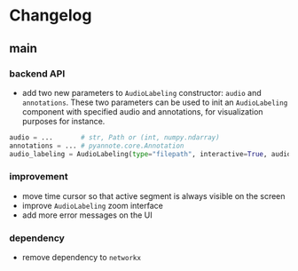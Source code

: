 # Changelog

## main

### backend API
- add two new parameters to `AudioLabeling` constructor: `audio` and `annotations`. These two parameters can be used to init an `AudioLabeling` component with specified audio and annotations, for visualization purposes for instance.
```python
audio = ...       # str, Path or (int, numpy.ndarray)
annotations = ... # pyannote.core.Annotation
audio_labeling = AudioLabeling(type="filepath", interactive=True, audio=audio, annotations=annotations)
```

### improvement
- move time cursor so that active segment is always visible on the screen
- improve `AudioLabeling` zoom interface
- add more error messages on the UI

### dependency
- remove dependency to `networkx`
